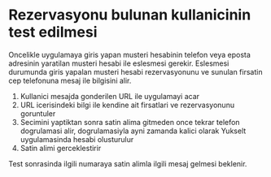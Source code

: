 # Rezervasyonu bulunan kullanicinin test edilmesi

Oncelikle uygulamaya giris yapan musteri hesabinin telefon veya eposta adresinin yaratilan musteri hesabi ile eslesmesi gerekir. Eslesmesi durumunda giris yapalan musteri hesabi rezervasyonunu ve sunulan firsatin cep telefonuna mesaj ile bilgisini alir.

1. Kullanici mesajda gonderilen URL ile uygulamayi acar
2. URL icerisindeki bilgi ile kendine ait firsatlari ve rezervasyonunu goruntuler
3. Secimini yaptiktan sonra satin alima gitmeden once tekrar telefon dogrulamasi alir, dogrulamasiyla ayni zamanda kalici olarak Yukselt uygulamasinda hesabi olusturulur
4. Satin alimi gerceklestirir

Test sonrasinda ilgili numaraya satin alimla ilgili mesaj gelmesi beklenir.